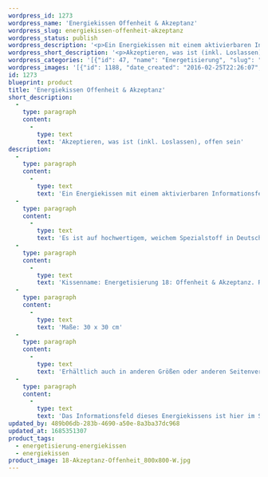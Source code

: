```yaml
---
wordpress_id: 1273
wordpress_name: 'Energiekissen Offenheit & Akzeptanz'
wordpress_slug: energiekissen-offenheit-akzeptanz
wordpress_status: publish
wordpress_description: '<p>Ein Energiekissen mit einem aktivierbaren Informationsfeld zu Offenheit und Akzeptanz sowie dem energetischen Zugang zu den dazugehörigen universellen Wissenspools.</p><p>Es ist auf hochwertigem, weichem Spezialstoff in Deutschland gedruckt und sorgfältig in Handarbeit in Deutschland mit Reißverschluss genäht. Laut Herstellerangaben ist der farbintensive Druck 70 Jahre lichtecht, waschbar (Wollwaschgang, 20°) und in einem umweltorientierten Verfahren hergestellt.</p><p>Kissenname: Energetisierung 18: Offenheit &amp; Akzeptanz. Reihe: Energetisierung</p><p>Maße: 30 x 30 cm</p><p>Erhältlich auch in anderen Größen oder anderen Seitenverhältnissen. Bitte kontaktieren Sie uns hierfür unter <a href="mailto:info@elvedenverlag.de">info@elvedenverlag.de</a>.</p><p>Das Informationsfeld dieses Energiekissens ist hier im Shop auch erhältlich als <a href="https://my.feenbaum.de/produkt-kategorie/energiebilder/fotokarten/energetisierung-fotokarten/">Fotokarte</a>, <a href="https://my.feenbaum.de/produkt-kategorie/energiebilder/wandbilder/energetisierung/">Wandbild</a> und <a href="https://my.feenbaum.de/produkt-kategorie/energiesprays/energetisierung-energiesprays/">Energiespray</a></p><p><a href="https://my.feenbaum.de/anwendung-energiekissen/">Anwendungshinweise</a></p>'
wordpress_short_description: '<p>Akzeptieren, was ist (inkl. Loslassen), offen sein</p>'
wordpress_categories: '[{"id": 47, "name": "Energetisierung", "slug": "energetisierung-energiekissen"}, {"id": 28, "name": "Energiekissen", "slug": "energiekissen"}]'
wordpress_images: '[{"id": 1188, "date_created": "2016-02-25T22:26:07", "date_created_gmt": "2016-02-25T20:26:07", "date_modified": "2016-03-28T14:39:51", "date_modified_gmt": "2016-03-28T10:39:51", "src": "https://my.feenbaum.de/wp-content/uploads/2016/02/18-Akzeptanz-Offenheit_800x800-W.jpg", "name": "18 Akzeptanz-Offenheit_800x800-W", "alt": ""}]'
id: 1273
blueprint: product
title: 'Energiekissen Offenheit & Akzeptanz'
short_description:
  -
    type: paragraph
    content:
      -
        type: text
        text: 'Akzeptieren, was ist (inkl. Loslassen), offen sein'
description:
  -
    type: paragraph
    content:
      -
        type: text
        text: 'Ein Energiekissen mit einem aktivierbaren Informationsfeld zu Offenheit und Akzeptanz sowie dem energetischen Zugang zu den dazugehörigen universellen Wissenspools.'
  -
    type: paragraph
    content:
      -
        type: text
        text: 'Es ist auf hochwertigem, weichem Spezialstoff in Deutschland gedruckt und sorgfältig in Handarbeit in Deutschland mit Reißverschluss genäht. Laut Herstellerangaben ist der farbintensive Druck 70 Jahre lichtecht, waschbar (Wollwaschgang, 20°) und in einem umweltorientierten Verfahren hergestellt.'
  -
    type: paragraph
    content:
      -
        type: text
        text: 'Kissenname: Energetisierung 18: Offenheit & Akzeptanz. Reihe: Energetisierung'
  -
    type: paragraph
    content:
      -
        type: text
        text: 'Maße: 30 x 30 cm'
  -
    type: paragraph
    content:
      -
        type: text
        text: 'Erhältlich auch in anderen Größen oder anderen Seitenverhältnissen. Bitte kontaktieren Sie uns hierfür unter info@elvedenverlag.de.'
  -
    type: paragraph
    content:
      -
        type: text
        text: 'Das Informationsfeld dieses Energiekissens ist hier im Shop auch erhältlich als Fotokarte, Wandbild und Energiespray'
updated_by: 489b06db-283b-4690-a50e-8a3ba37dc968
updated_at: 1685351307
product_tags:
  - energetisierung-energiekissen
  - energiekissen
product_image: 18-Akzeptanz-Offenheit_800x800-W.jpg
---
```

